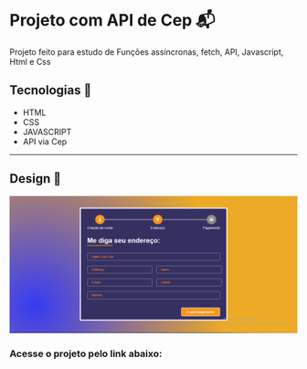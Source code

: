 # Projeto com API de Cep 📬
Projeto feito para estudo de Funções assíncronas, fetch, API, Javascript, Html e Css

## Tecnologias 🚀
- HTML
- CSS
- JAVASCRIPT
- API via Cep
<hr>

## Design 🎨
![Alt text](image.png)

### Acesse o projeto pelo link abaixo: 






